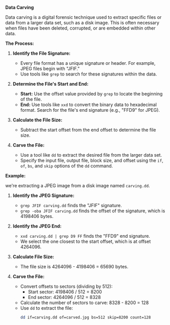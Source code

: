 **Data Carving**

Data carving is a digital forensic technique used to extract specific files or data from a larger data set, such as a disk image. This is often necessary when files have been deleted, corrupted, or are embedded within other data.

**The Process:**

1. **Identify the File Signature:**
   - Every file format has a unique signature or header. For example, JPEG files begin with "JFIF."
   - Use tools like `grep` to search for these signatures within the data.

2. **Determine the File's Start and End:**
   - **Start:** Use the offset value provided by `grep` to locate the beginning of the file.
   - **End:** Use tools like `xxd` to convert the binary data to hexadecimal format. Search for the file's end signature (e.g., "FFD9" for JPEG).

3. **Calculate the File Size:**
   - Subtract the start offset from the end offset to determine the file size.

4. **Carve the File:**
   - Use a tool like `dd` to extract the desired file from the larger data set.
   - Specify the input file, output file, block size, and offset using the `if`, `of`, `bs`, and `skip` options of the `dd` command.

**Example:**

we're extracting a JPEG image from a disk image named `carving.dd`.

1. **Identify the JPEG Signature:**
   - `grep JFIF carving.dd` finds the "JFIF" signature.
   - `grep -oba JFIF carving.dd` finds the offset of the signature, which is 4198406 bytes.

2. **Identify the JPEG End:**
   - `xxd carving.dd | grep D9 FF` finds the "FFD9" end signature.
   - We select the one closest to the start offset, which is at offset 4264096.

3. **Calculate File Size:**
   - The file size is 4264096 - 4198406 = 65690 bytes.

4. **Carve the File:**
   - Convert offsets to sectors (dividing by 512):
     - Start sector: 4198406 / 512 = 8200
     - End sector: 4264096 / 512 = 8328
   - Calculate the number of sectors to carve: 8328 - 8200 = 128
   - Use `dd` to extract the file:
     ```bash
     dd if=carving.dd of=carved.jpg bs=512 skip=8200 count=128
     ```

